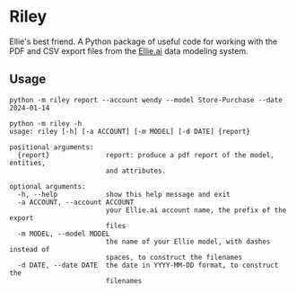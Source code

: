 # Riley

Ellie's best friend.  A Python package of useful code for working with the
PDF and CSV export files from the [Ellie.ai](https://www.ellie.ai/)
data modeling system.

## Usage

```
python -m riley report --account wendy --model Store-Purchase --date 2024-01-14
```

```
python -m riley -h
usage: riley [-h] [-a ACCOUNT] [-m MODEL] [-d DATE] {report}

positional arguments:
  {report}              report: produce a pdf report of the model, entities,
                        and attributes.

optional arguments:
  -h, --help            show this help message and exit
  -a ACCOUNT, --account ACCOUNT
                        your Ellie.ai account name, the prefix of the export
                        files
  -m MODEL, --model MODEL
                        the name of your Ellie model, with dashes instead of
                        spaces, to construct the filenames
  -d DATE, --date DATE  the date in YYYY-MM-DD format, to construct the
                        filenames
```